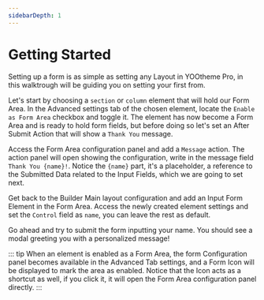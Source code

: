 ```yaml
---
sidebarDepth: 1
---
```


# Getting Started

Setting up a form is as simple as setting any Layout in YOOtheme Pro, in this walktrough will be guiding you on setting your first from.

Let's start by choosing a `section` or `column` element that will hold our Form Area. In the Advanced settings tab of the chosen element, locate the `Enable as Form Area` checkbox and toggle it. The element has now become a Form Area and is ready to hold form fields, but before doing so let's set an After Submit Action that will show a `Thank You` message.

Access the Form Area configuration panel and add a `Message` action. The action panel will open showing the configuration, write in the message field `Thank You {name}!`. Notice the `{name}` part, it's a placeholder, a reference to the Submitted Data related to the Input Fields, which we are going to set next.

Get back to the Builder Main layout configuration and add an Input Form Element in the Form Area. Access the newly created element settings and set the `Control` field as `name`, you can leave the rest as default.

Go ahead and try to submit the form inputting your name. You should see a modal greeting you with a personalized message!

::: tip
When an element is enabled as a Form Area, the form Configuration panel becomes available in the Advanced Tab settings, and a Form Icon will be displayed to mark the area as enabled. Notice that the Icon acts as a shortcut as well, if you click it, it will open the Form Area configuration panel directly.
:::
